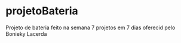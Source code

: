# projetoBateria
Projeto de bateria feito na semana 7 projetos em 7 dias oferecid pelo Bonieky Lacerda
